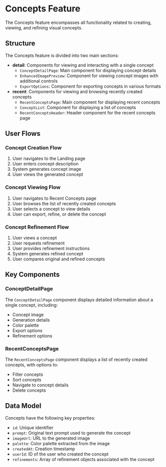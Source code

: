 # Concepts Feature

The Concepts feature encompasses all functionality related to creating, viewing, and refining visual concepts.

## Structure

The Concepts feature is divided into two main sections:

- **detail**: Components for viewing and interacting with a single concept
  - `ConceptDetailPage`: Main component for displaying concept details
  - `EnhancedImagePreview`: Component for viewing concept images with additional controls
  - `ExportOptions`: Component for exporting concepts in various formats
- **recent**: Components for viewing and browsing recently created concepts
  - `RecentConceptsPage`: Main component for displaying recent concepts
  - `ConceptList`: Component for displaying a list of concepts
  - `RecentConceptsHeader`: Header component for the recent concepts page

## User Flows

### Concept Creation Flow

1. User navigates to the Landing page
2. User enters concept description
3. System generates concept image
4. User views the generated concept

### Concept Viewing Flow

1. User navigates to Recent Concepts page
2. User browses the list of recently created concepts
3. User selects a concept to view details
4. User can export, refine, or delete the concept

### Concept Refinement Flow

1. User views a concept
2. User requests refinement
3. User provides refinement instructions
4. System generates refined concept
5. User compares original and refined concepts

## Key Components

### ConceptDetailPage

The `ConceptDetailPage` component displays detailed information about a single concept, including:

- Concept image
- Generation details
- Color palette
- Export options
- Refinement options

### RecentConceptsPage

The `RecentConceptsPage` component displays a list of recently created concepts, with options to:

- Filter concepts
- Sort concepts
- Navigate to concept details
- Delete concepts

## Data Model

Concepts have the following key properties:

- `id`: Unique identifier
- `prompt`: Original text prompt used to generate the concept
- `imageUrl`: URL to the generated image
- `palette`: Color palette extracted from the image
- `createdAt`: Creation timestamp
- `userId`: ID of the user who created the concept
- `refinements`: Array of refinement objects associated with the concept
